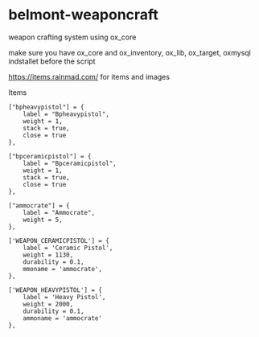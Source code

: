# belmont-weaponcraft
weapon crafting system using ox_core

make sure you have ox_core and ox_inventory, ox_lib, ox_target, oxmysql indstallet before the script

https://items.rainmad.com/ for items and images

Items

    ["bpheavypistol"] = {
        label = "Bpheavypistol",
        weight = 1,
        stack = true,
        close = true
    },

    ["bpceramicpistol"] = {
        label = "Bpceramicpistol",
        weight = 1,
        stack = true,
        close = true
    },

    ["ammocrate"] = {
        label = "Ammocrate",
        weight = 5,
    },

    ['WEAPON_CERAMICPISTOL'] = {
		label = 'Ceramic Pistol',
		weight = 1130,
		durability = 0.1,
		mmoname = 'ammocrate',
	},

	['WEAPON_HEAVYPISTOL'] = {
		label = 'Heavy Pistol',
		weight = 2000,
		durability = 0.1,
		ammoname = 'ammocrate'
	},